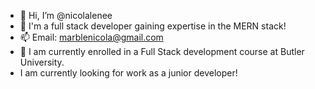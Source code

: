 - 👋 Hi, I’m @nicolalenee
- 👀 I'm a full stack developer gaining expertise in the MERN stack! 
- 📫 Email: marblenicola@gmail.com
- 📝 I am currently enrolled in a Full Stack development course at Butler University.
- I am currently looking for work as a junior developer! 
<!---
nicolalenee/nicolalenee is a ✨ special ✨ repository because its `README.md` (this file) appears on your GitHub profile.
You can click the Preview link to take a look at your changes.
--->
